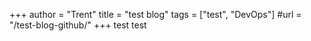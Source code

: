 +++
author = "Trent"
title = "test blog"
tags = ["test", "DevOps"]
#url = "/test-blog-github/"
+++
test
test
